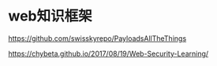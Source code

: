 # web知识框架

<https://github.com/swisskyrepo/PayloadsAllTheThings>

<https://chybeta.github.io/2017/08/19/Web-Security-Learning/>



